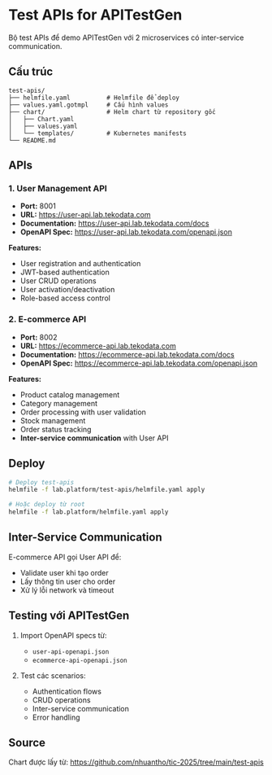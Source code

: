 # Test APIs for APITestGen

Bộ test APIs để demo APITestGen với 2 microservices có inter-service communication.

## Cấu trúc

```
test-apis/
├── helmfile.yaml          # Helmfile để deploy
├── values.yaml.gotmpl     # Cấu hình values
├── chart/                 # Helm chart từ repository gốc
│   ├── Chart.yaml
│   ├── values.yaml
│   └── templates/         # Kubernetes manifests
└── README.md
```

## APIs

### 1. User Management API
- **Port:** 8001
- **URL:** https://user-api.lab.tekodata.com
- **Documentation:** https://user-api.lab.tekodata.com/docs
- **OpenAPI Spec:** https://user-api.lab.tekodata.com/openapi.json

**Features:**
- User registration and authentication
- JWT-based authentication
- User CRUD operations
- User activation/deactivation
- Role-based access control

### 2. E-commerce API
- **Port:** 8002
- **URL:** https://ecommerce-api.lab.tekodata.com
- **Documentation:** https://ecommerce-api.lab.tekodata.com/docs
- **OpenAPI Spec:** https://ecommerce-api.lab.tekodata.com/openapi.json

**Features:**
- Product catalog management
- Category management
- Order processing with user validation
- Stock management
- Order status tracking
- **Inter-service communication** with User API

## Deploy

```bash
# Deploy test-apis
helmfile -f lab.platform/test-apis/helmfile.yaml apply

# Hoặc deploy từ root
helmfile -f lab.platform/helmfile.yaml apply
```

## Inter-Service Communication

E-commerce API gọi User API để:
- Validate user khi tạo order
- Lấy thông tin user cho order
- Xử lý lỗi network và timeout

## Testing với APITestGen

1. Import OpenAPI specs từ:
   - `user-api-openapi.json`
   - `ecommerce-api-openapi.json`

2. Test các scenarios:
   - Authentication flows
   - CRUD operations
   - Inter-service communication
   - Error handling

## Source

Chart được lấy từ: https://github.com/nhuantho/tic-2025/tree/main/test-apis 